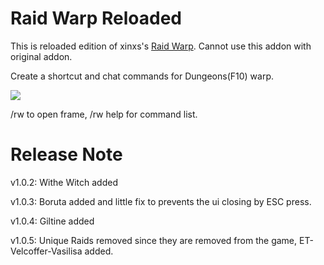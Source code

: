 # Raid Warp Reloaded

This is reloaded edition of xinxs's [Raid Warp](https://github.com/xinxs/ToS-Addons/tree/master/raidwarp).
Cannot use this addon with original addon.


Create a shortcut and chat commands for Dungeons(F10) warp. 

![](https://i.imgur.com/YnAbiwo.png)

/rw to open frame, /rw help for command list.

# Release Note

v1.0.2: Withe Witch added

v1.0.3: Boruta added and little fix to prevents the ui closing by ESC press.

v1.0.4: Giltine added

v1.0.5: Unique Raids removed since they are removed from the game, ET-Velcoffer-Vasilisa added.